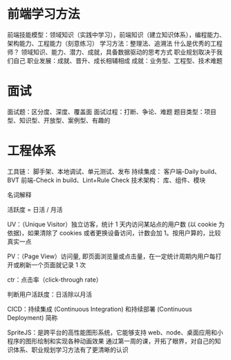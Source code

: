 # 前端学习方法
前端技能模型：领域知识（实践中学习），前端知识（建立知识体系），编程能力、架构能力、工程能力（刻意练习）
学习方法：整理法、追溯法
什么是优秀的工程师？
领域知识、能力、潜力、成就，具备数据驱动的思考方式
职业规划取决于我们自己
职业发展：成就、晋升、成长相辅相成
成就：业务型、工程型、技术难题
# 面试
面试题：区分度、深度、覆盖面
面试过程：打断、争论、难题
题目类型：项目型、知识型、开放型、案例型、有趣的
# 工程体系
工具链：
脚手架、本地调试、单元测试、发布
持续集成：
客户端-Daily build、BVT
前端-Check in build、Lint+Rule Check
技术架构：
库、组件、模块

名词解释

活跃度 = 日活 / 月活

UV：（Unique Visitor）独立访客，统计 1 天内访问某站点的用户数 (以 cookie 为依据)，如果清除了 cookies 或者更换设备访问，计数会加 1。按用户算的，比较真实一点

PV：（Page View）访问量, 即页面浏览量或点击量，在一定统计周期内用户每打开或刷新一个页面就记录 1 次

ctr：点击率（click-through rate）

判断用户活跃度：日活除以月活

CICD：持续集成 (Continuous Integration) 和持续部署 (Continuous Deployment) 简称

SpriteJS：是跨平台的高性能图形系统，它能够支持 web、node、桌面应用和小程序的图形绘制和实现各种动画效果
通过第一周的课，开拓了眼界，对自己的知识体系、职业规划学习方法有了更清晰的认识
